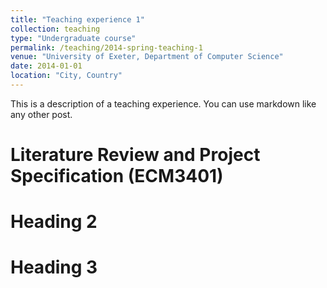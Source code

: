 ```yaml
---
title: "Teaching experience 1"
collection: teaching
type: "Undergraduate course"
permalink: /teaching/2014-spring-teaching-1
venue: "University of Exeter, Department of Computer Science"
date: 2014-01-01
location: "City, Country"
---
```


This is a description of a teaching experience. You can use markdown like any other post.

Literature Review and Project Specification (ECM3401)
======

Heading 2
======

Heading 3
======